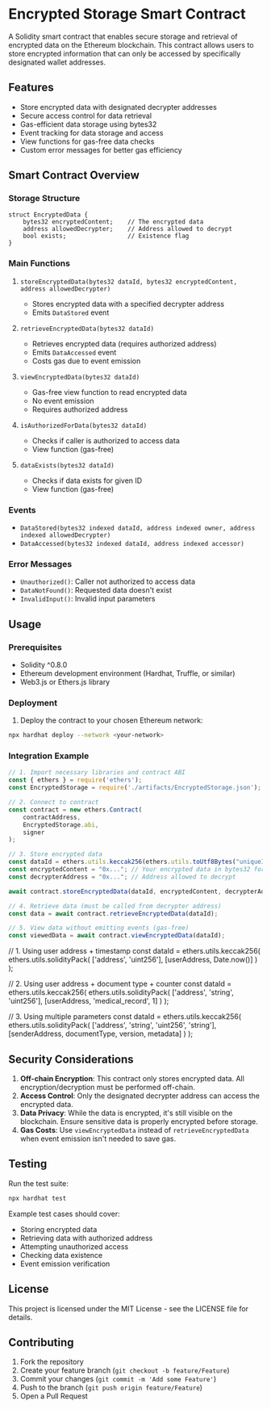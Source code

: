 # Encrypted Storage Smart Contract

A Solidity smart contract that enables secure storage and retrieval of encrypted data on the Ethereum blockchain. This contract allows users to store encrypted information that can only be accessed by specifically designated wallet addresses.

## Features

- Store encrypted data with designated decrypter addresses
- Secure access control for data retrieval
- Gas-efficient data storage using bytes32
- Event tracking for data storage and access
- View functions for gas-free data checks
- Custom error messages for better gas efficiency

## Smart Contract Overview

### Storage Structure

```solidity
struct EncryptedData {
    bytes32 encryptedContent;    // The encrypted data
    address allowedDecrypter;    // Address allowed to decrypt
    bool exists;                 // Existence flag
}
```

### Main Functions

1. `storeEncryptedData(bytes32 dataId, bytes32 encryptedContent, address allowedDecrypter)`
   - Stores encrypted data with a specified decrypter address
   - Emits `DataStored` event

2. `retrieveEncryptedData(bytes32 dataId)`
   - Retrieves encrypted data (requires authorized address)
   - Emits `DataAccessed` event
   - Costs gas due to event emission

3. `viewEncryptedData(bytes32 dataId)`
   - Gas-free view function to read encrypted data
   - No event emission
   - Requires authorized address

4. `isAuthorizedForData(bytes32 dataId)`
   - Checks if caller is authorized to access data
   - View function (gas-free)

5. `dataExists(bytes32 dataId)`
   - Checks if data exists for given ID
   - View function (gas-free)

### Events

- `DataStored(bytes32 indexed dataId, address indexed owner, address indexed allowedDecrypter)`
- `DataAccessed(bytes32 indexed dataId, address indexed accessor)`

### Error Messages

- `Unauthorized()`: Caller not authorized to access data
- `DataNotFound()`: Requested data doesn't exist
- `InvalidInput()`: Invalid input parameters

## Usage

### Prerequisites

- Solidity ^0.8.0
- Ethereum development environment (Hardhat, Truffle, or similar)
- Web3.js or Ethers.js library

### Deployment

1. Deploy the contract to your chosen Ethereum network:
```bash
npx hardhat deploy --network <your-network>
```

### Integration Example

```javascript
// 1. Import necessary libraries and contract ABI
const { ethers } = require('ethers');
const EncryptedStorage = require('./artifacts/EncryptedStorage.json');

// 2. Connect to contract
const contract = new ethers.Contract(
    contractAddress,
    EncryptedStorage.abi,
    signer
);

// 3. Store encrypted data
const dataId = ethers.utils.keccak256(ethers.utils.toUtf8Bytes("uniqueIdentifier"));
const encryptedContent = "0x..."; // Your encrypted data in bytes32 format
const decrypterAddress = "0x..."; // Address allowed to decrypt

await contract.storeEncryptedData(dataId, encryptedContent, decrypterAddress);

// 4. Retrieve data (must be called from decrypter address)
const data = await contract.retrieveEncryptedData(dataId);

// 5. View data without emitting events (gas-free)
const viewedData = await contract.viewEncryptedData(dataId);
```




// 1. Using user address + timestamp
const dataId = ethers.utils.keccak256(
    ethers.utils.solidityPack(
        ['address', 'uint256'],
        [userAddress, Date.now()]
    )
);

// 2. Using user address + document type + counter
const dataId = ethers.utils.keccak256(
    ethers.utils.solidityPack(
        ['address', 'string', 'uint256'],
        [userAddress, 'medical_record', 1]
    )
);

// 3. Using multiple parameters
const dataId = ethers.utils.keccak256(
    ethers.utils.solidityPack(
        ['address', 'string', 'uint256', 'string'],
        [senderAddress, documentType, version, metadata]
    )
);

## Security Considerations

1. **Off-chain Encryption**: This contract only stores encrypted data. All encryption/decryption must be performed off-chain.
2. **Access Control**: Only the designated decrypter address can access the encrypted data.
3. **Data Privacy**: While the data is encrypted, it's still visible on the blockchain. Ensure sensitive data is properly encrypted before storage.
4. **Gas Costs**: Use `viewEncryptedData` instead of `retrieveEncryptedData` when event emission isn't needed to save gas.

## Testing

Run the test suite:
```bash
npx hardhat test
```

Example test cases should cover:
- Storing encrypted data
- Retrieving data with authorized address
- Attempting unauthorized access
- Checking data existence
- Event emission verification

## License

This project is licensed under the MIT License - see the LICENSE file for details.

## Contributing

1. Fork the repository
2. Create your feature branch (`git checkout -b feature/Feature`)
3. Commit your changes (`git commit -m 'Add some Feature'`)
4. Push to the branch (`git push origin feature/Feature`)
5. Open a Pull Request
